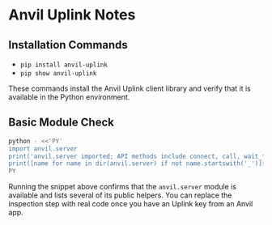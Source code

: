 # Anvil Uplink Notes

## Installation Commands
- `pip install anvil-uplink`
- `pip show anvil-uplink`

These commands install the Anvil Uplink client library and verify that it is available in the Python environment.

## Basic Module Check
```bash
python - <<'PY'
import anvil.server
print('anvil.server imported; API methods include connect, call, wait_forever:')
print([name for name in dir(anvil.server) if not name.startswith('_')][:8])
PY
```

Running the snippet above confirms that the `anvil.server` module is available and lists several of its public helpers. You can replace the inspection step with real code once you have an Uplink key from an Anvil app.
